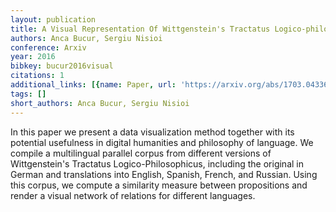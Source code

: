 ```yaml
---
layout: publication
title: A Visual Representation Of Wittgenstein's Tractatus Logico-philosophicus
authors: Anca Bucur, Sergiu Nisioi
conference: Arxiv
year: 2016
bibkey: bucur2016visual
citations: 1
additional_links: [{name: Paper, url: 'https://arxiv.org/abs/1703.04336'}]
tags: []
short_authors: Anca Bucur, Sergiu Nisioi
---
```

In this paper we present a data visualization method together with its
potential usefulness in digital humanities and philosophy of language. We
compile a multilingual parallel corpus from different versions of
Wittgenstein's Tractatus Logico-Philosophicus, including the original in German
and translations into English, Spanish, French, and Russian. Using this corpus,
we compute a similarity measure between propositions and render a visual
network of relations for different languages.